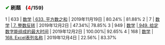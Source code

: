 
### <font color="green">✔</font> 刷题&nbsp;&nbsp;&nbsp;&nbsp;(<font color="red">4</font>/159)
1 | 633 |  <a href="https://github.com/xdxTao/LeetCode/tree/master/题解(titleSolution)/数学(Mathematics)">数学</a>  |<a href="https://github.com/xdxTao/LeetCode/tree/master/题解(titleSolution)/数学(Mathematics)/633. 平方数之和.md"> 633. 平方数之和</a> | 2019年11月19日 | 80.24% | 81.88%
2 | 7 |  <a href="https://github.com/xdxTao/LeetCode/tree/master/题解(titleSolution)/数学(Mathematics)">数学</a>  |<a href="https://github.com/xdxTao/LeetCode/tree/master/题解(titleSolution)/数学(Mathematics)/7. 整数反转.md"> 7. 整数反转</a> | 2019年12月2日 | 47.34%| 78.85%
3 | 949 |  <a href="https://github.com/xdxTao/LeetCode/tree/master/题解(titleSolution)/数学(Mathematics)">数学</a>  |<a href="https://github.com/xdxTao/LeetCode/tree/master/题解(titleSolution)/数学(Mathematics)/949. 给定数字能组成的最大时间.md"> 949. 给定数字能组成的最大时间</a> | 2019年12月2日 | 100.00%| 92.65%
4 | 168 |  <a href="https://github.com/xdxTao/LeetCode/tree/master/题解(titleSolution)/数学(Mathematics)">数学</a>  |<a href="https://github.com/xdxTao/LeetCode/tree/master/题解(titleSolution)/数学(Mathematics)/168. Excel表列名称.md"> 168. Excel表列名称</a> | 2019年12月4日 | 22.56% | 83.37%